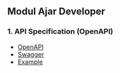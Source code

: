 ## Modul Ajar Developer

### 1. API Specification (OpenAPI)
- [OpenAPI](https://swagger.io/specification/)
- [Swagger](https://swagger.io/)
- [Example](./open-api/)